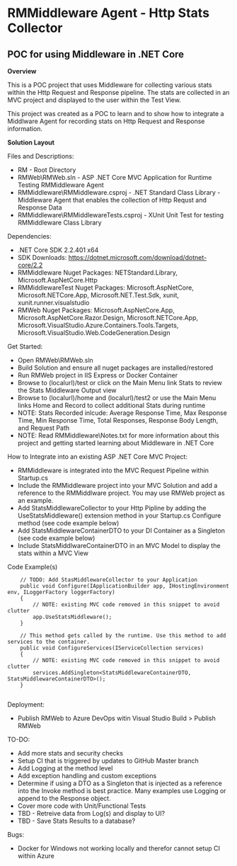  
RMMiddleware Agent - Http Stats Collector
===

POC for using Middleware in .NET Core
---

**Overview**

This is a POC project that uses Middleware for collecting various stats within the Http Request and Response pipeline.  The stats are collected in an MVC project and displayed to the user within the Test View.

This project was created as a POC to learn and to show how to integrate a Middlware Agent for recording stats on Http Request and Response information.

**Solution Layout**

Files and Descriptions:

* RM - Root Directory 
* RMWeb\RMWeb.sln - ASP .NET Core MVC Application for Runtime Testing RMMiddleware Agent
* RMMiddleware\RMMiddleware.csproj - .NET Standard Class Library - Middleware Agent that enables the collection of Http Requst and Response Data
* RMMiddleware\RMMiddlewareTests.csproj - XUnit Unit Test for testing RMMiddleware Class Library

Dependencies:

* .NET Core SDK 2.2.401 x64
* SDK Downloads: https://dotnet.microsoft.com/download/dotnet-core/2.2
* RMMiddleware Nuget Packages:  NETStandard.Library, Microsoft.AspNetCore.Http
* RMMiddlewareTest Nuget Packages: Microsoft.AspNetCore, Microsoft.NETCore.App, Microsoft.NET.Test.Sdk, xunit, xunit.runner.visualstudio
* RMWeb Nuget Packages: Microsoft.AspNetCore.App, Microsoft.AspNetCore.Razor.Design, Microsoft.NETCore.App, Microsoft.VisualStudio.Azure.Containers.Tools.Targets,  Microsoft.VisualStudio.Web.CodeGeneration.Design 

Get Started:

* Open RMWeb\RMWeb.sln
* Build Solution and ensure all nuget packages are installed/restored
* Run RMWeb project in IIS Express or Docker Container
* Browse to (localurl)/test or click on the Main Menu link Stats to review the Stats Middleware Output view
* Browse to (localurl)/home and (localurl)/test2 or use the Main Menu links Home and Record to collect additional Stats during runtime
* NOTE: Stats Recorded inlcude: Average Response Time, Max Response Time, Min Response Time, Total Responses, Response Body Length, and Request Path
* NOTE: Read RMMiddleware\Notes.txt for more information about this project and getting started learning about Middleware in .NET Core

How to Integrate into an existing ASP .NET Core MVC Project:

* RMMiddleware is integrated into the MVC Request Pipeline within Startup.cs
* Include the RMMiddleware project into your MVC Solution and add a reference to the RMMiddlware project.  You may use RMWeb project as an example.
* Add StatsMiddlewareCollector to your Http Pipline by adding the UseStatsMiddleware() extension method in your Startup.cs Configure method (see code example below)
* Add StatsMiddlewareContainerDTO to your DI Container as a Singleton (see code example below)
* Include StatsMiddlwareContainerDTO in an MVC Model to display the stats within a MVC View

Code Example(s)
```
	// TODO: Add StasMiddlewareCollector to your Application 
	public void Configure(IApplicationBuilder app, IHostingEnvironment env, ILoggerFactory loggerFactory)
	{
		// NOTE: existing MVC code removed in this snippet to avoid clutter
		app.UseStatsMiddleware();
	}

	// This method gets called by the runtime. Use this method to add services to the container.
	public void ConfigureServices(IServiceCollection services)
	{
		// NOTE: existing MVC code removed in this snippet to avoid clutter
		services.AddSingleton<StatsMiddlewareContainerDTO, StatsMiddlewareContainerDTO>();
	}
	
```

Deployment:

* Publish RMWeb to Azure DevOps witin Visual Studio Build > Publish RMWeb 

TO-DO:

* Add more stats and security checks
* Setup CI that is triggered by updates to GitHub Master branch
* Add Logging at the method level
* Add exception handling and custom exceptions
* Determine if using a DTO as a Singleton that is injected as a reference into the Invoke method is best practice.  Many examples use Logging or append to the Response object.
* Cover more code with Unit/Functional Tests
* TBD - Retreive data from Log(s) and display to UI?
* TBD - Save Stats Results to a database?

Bugs:

* Docker for Windows not working locally and therefor cannot setup CI within Azure
